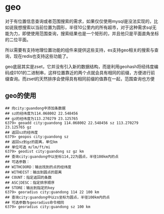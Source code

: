 # geo

对于有位置信息查询或者范围搜索的需求，如果仅仅使用mysql是没法实现的，比如说我想搜索以当前位置为圆形，半径10公里内的所有超市，对于这种需求sql无能为力，即使使用范围查询，搜索结果也是一个矩形的，并且他只是平面直角坐标的二位平面。

所以需要有支持地理位置功能的组件来提供这些支持，es支持geo相关的搜索与查询，现在redis也支持这些功能了。

geo底层其实是zset，它并没有引入新的数据结构，而是利用geohash将经纬度编码成0101的二进制串，这样位置靠近的两个点就会具有相同的前缀，方便进行前缀查询。而zset的天然排序会使得具有相同前缀的值靠在一起，范围查询也方便

## geo的使用

```shell
## 向city:guandong中添加条数据
## sz的经纬度为114.068002 22.548456
## gz的经纬度为113.270279 23.125765
6379> geoadd city:guandong 114.068002 22.548456 sz 113.270279 23.125765 gz
## 返回sz的经纬度
6379> geopos city:guandong sz
## 返回sz到gz的距离，单位km
## 单位可选 m/lm/ft/mi
6379> geodist city:guandong sz gz km
## 查询city:guandong中以坐标114,22为圆点，半径100km内的点
## 可选参数：
## WITHCOORD：输出找到的点的经纬度
## WITHDIST：输出到圆点的距离
## COUNT：指定返回的条数
## ASC|DESC：指定排序顺序
## STORE：输出到指定的key
6379> georadius city:guandong 114 22 100 km
## 查询city:guandong中以zs坐标为圆点，半径100km内的点
## 可选参数与georadius命令相同
6379> georadius city:guandong sz 100 km
```

